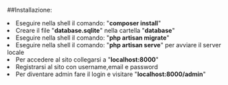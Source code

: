 ##Installazione:

<li>Eseguire nella shell il comando: "<strong>composer install</strong>" </li>
<li>Creare il file "<strong>database.sqlite</strong>" nella cartella "<strong>database</strong>"</li>
<li>Eseguire nella shell il comando: "<strong>php artisan migrate</strong>"</li>
<li>Eseguire nella shell il comando: "<strong>php artisan serve</strong>" per avviare il server locale</li>
<li>Per accedere al sito collegarsi a "<strong>localhost:8000</strong>"</li>
<li>Registrarsi al sito con username,email e password</li>
<li>Per diventare admin fare il login e visitare "<strong>localhost:8000/admin</strong>"</li>
